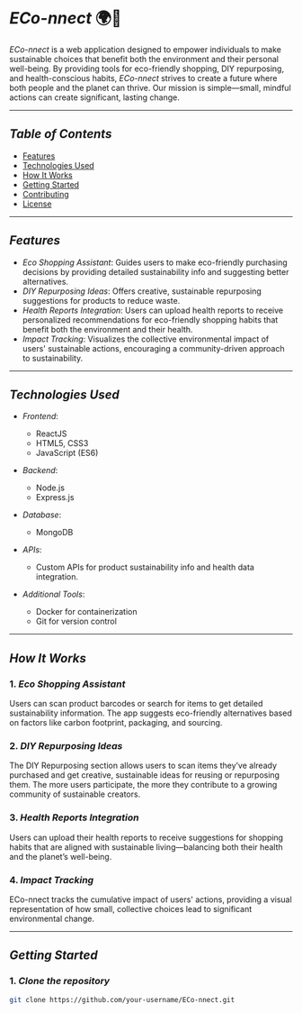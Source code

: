 # *ECo-nnect* 🌍💚

*ECo-nnect* is a web application designed to empower individuals to make sustainable choices that benefit both the environment and their personal well-being. By providing tools for eco-friendly shopping, DIY repurposing, and health-conscious habits, *ECo-nnect* strives to create a future where both people and the planet can thrive. Our mission is simple—small, mindful actions can create significant, lasting change.

---

## *Table of Contents*  
- [Features](#features)  
- [Technologies Used](#technologies-used)  
- [How It Works](#how-it-works)  
- [Getting Started](#getting-started)  
- [Contributing](#contributing)  
- [License](#license)  

---

## *Features*  
- *Eco Shopping Assistant*: Guides users to make eco-friendly purchasing decisions by providing detailed sustainability info and suggesting better alternatives.  
- *DIY Repurposing Ideas*: Offers creative, sustainable repurposing suggestions for products to reduce waste.  
- *Health Reports Integration*: Users can upload health reports to receive personalized recommendations for eco-friendly shopping habits that benefit both the environment and their health.  
- *Impact Tracking*: Visualizes the collective environmental impact of users' sustainable actions, encouraging a community-driven approach to sustainability.  

---

## *Technologies Used*  
- *Frontend*:  
  - ReactJS  
  - HTML5, CSS3  
  - JavaScript (ES6)  

- *Backend*:  
  - Node.js  
  - Express.js  

- *Database*:  
  - MongoDB  

- *APIs*:  
  - Custom APIs for product sustainability info and health data integration.  

- *Additional Tools*:  
  - Docker for containerization  
  - Git for version control  

---

## *How It Works*  

### 1. *Eco Shopping Assistant*  
Users can scan product barcodes or search for items to get detailed sustainability information. The app suggests eco-friendly alternatives based on factors like carbon footprint, packaging, and sourcing.

### 2. *DIY Repurposing Ideas*  
The DIY Repurposing section allows users to scan items they’ve already purchased and get creative, sustainable ideas for reusing or repurposing them. The more users participate, the more they contribute to a growing community of sustainable creators.  

### 3. *Health Reports Integration*  
Users can upload their health reports to receive suggestions for shopping habits that are aligned with sustainable living—balancing both their health and the planet’s well-being.  

### 4. *Impact Tracking*  
ECo-nnect tracks the cumulative impact of users' actions, providing a visual representation of how small, collective choices lead to significant environmental change.  

---

## *Getting Started*  

### 1. *Clone the repository*
```bash
git clone https://github.com/your-username/ECo-nnect.git
